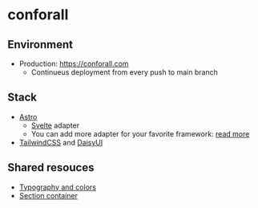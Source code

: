 # conforall

## Environment

- Production: https://conforall.com
  - Continueus deployment from every push to main branch

## Stack

- [Astro](https://docs.astro.build)
  - [Svelte](https://svelte.dev/docs/introduction) adapter
  - You can add more adapter for your favorite framework: [read more](https://docs.astro.build/en/core-concepts/framework-components/)
- [TailwindCSS](https://tailwindcss.com/docs) and [DaisyUI](https://daisyui.com/components/)

## Shared resouces

- [Typography and colors](https://github.com/wevisdemo/conforall/issues/9)
- [Section container](https://github.com/wevisdemo/conforall/issues/10)
